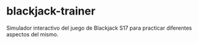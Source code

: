 # blackjack-trainer
Simulador interactivo del juego de Blackjack S17 para practicar diferentes aspectos del mismo.
